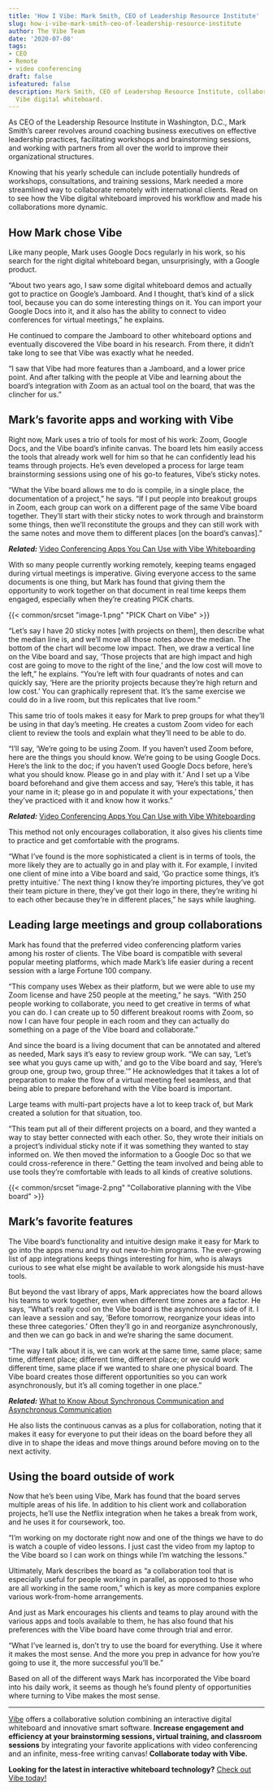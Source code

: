 ```yaml
---
title: 'How I Vibe: Mark Smith, CEO of Leadership Resource Institute'
slug: how-i-vibe-mark-smith-ceo-of-leadership-resource-institute
author: The Vibe Team
date: '2020-07-08'
tags:
- CEO
- Remote
- video conferencing
draft: false
isfeatured: false
description: Mark Smith, CEO of Leadershop Resource Institute, collaborates remotely with international clients using the
  Vibe digital whiteboard.
---
```


As CEO of the Leadership Resource Institute in Washington, D.C., Mark Smith’s career revolves around coaching business executives on effective leadership practices, facilitating workshops and brainstorming sessions, and working with partners from all over the world to improve their organizational structures.

Knowing that his yearly schedule can include potentially hundreds of workshops, consultations, and training sessions, Mark needed a more streamlined way to collaborate remotely with international clients. Read on to see how the Vibe digital whiteboard improved his workflow and made his collaborations more dynamic.

## How Mark chose Vibe

Like many people, Mark uses Google Docs regularly in his work, so his search for the right digital whiteboard began, unsurprisingly, with a Google product.

“About two years ago, I saw some digital whiteboard demos and actually got to practice on Google’s Jamboard. And I thought, that’s kind of a slick tool, because you can do some interesting things on it. You can import your Google Docs into it, and it also has the ability to connect to video conferences for virtual meetings,” he explains. 

He continued to compare the Jamboard to other whiteboard options and eventually discovered the Vibe board in his research. From there, it didn’t take long to see that Vibe was exactly what he needed.

“I saw that Vibe had more features than a Jamboard, and a lower price point. And after talking with the people at Vibe and learning about the board’s integration with Zoom as an actual tool on the board, that was the clincher for us.”

## Mark’s favorite apps and working with Vibe

Right now, Mark uses a trio of tools for most of his work: Zoom, Google Docs, and the Vibe board’s infinite canvas. The board lets him easily access the tools that already work well for him so that he can confidently lead his teams through projects. He’s even developed a process for large team brainstorming sessions using one of his go-to features, Vibe’s sticky notes.

“What the Vibe board allows me to do is compile, in a single place, the documentation of a project,” he says. “If I put people into breakout groups in Zoom, each group can work on a different page of the same Vibe board together. They’ll start with their sticky notes to work through and brainstorm some things, then we’ll reconstitute the groups and they can still work with the same notes and move them to different places [on the board’s canvas].”

***Related:*** [Video Conferencing Apps You Can Use with Vibe Whiteboarding](https://vibe.us/blog/video-conferencing-apps-with-whiteboard/)

With so many people currently working remotely, keeping teams engaged during virtual meetings is imperative. Giving everyone access to the same documents is one thing, but Mark has found that giving them the opportunity to work together on that document in real time keeps them engaged, especially when they’re creating PICK charts.

{{< common/srcset "image-1.png" "PICK Chart on Vibe" >}}

“Let’s say I have 20 sticky notes [with projects on them], then describe what the median line is, and we’ll move all those notes above the median. The bottom of the chart will become low impact. Then, we draw a vertical line on the Vibe board and say, ‘Those projects that are high impact and high cost are going to move to the right of the line,’ and the low cost will move to the left,” he explains. “You’re left with four quadrants of notes and can quickly say, ‘Here are the priority projects because they’re high return and low cost.’ You can graphically represent that. It’s the same exercise we could do in a live room, but this replicates that live room.”

This same trio of tools makes it easy for Mark to prep groups for what they’ll be using in that day’s meeting. He creates a custom Zoom video for each client to review the tools and explain what they’ll need to be able to do.

“I’ll say, ‘We’re going to be using Zoom. If you haven’t used Zoom before, here are the things you should know. We’re going to be using Google Docs. Here’s the link to the doc; if you haven’t used Google Docs before, here’s what you should know. Please go in and play with it.’ And I set up a Vibe board beforehand and give them access and say, ‘Here’s this table, it has your name in it; please go in and populate it with your expectations,’ then they’ve practiced with it and know how it works.”

***Related:*** [Video Conferencing Apps You Can Use with Vibe Whiteboarding](https://vibe.us/blog/video-conferencing-apps-with-whiteboard/)

This method not only encourages collaboration, it also gives his clients time to practice and get comfortable with the programs.

“What I’ve found is the more sophisticated a client is in terms of tools, the more likely they are to actually go in and play with it. For example, I invited one client of mine into a Vibe board and said, ‘Go practice some things, it’s pretty intuitive.’ The next thing I know they’re importing pictures, they’ve got their team picture in there, they’ve got their logo in there, they’re writing hi to each other because they’re in different places,” he says while laughing.

## Leading large meetings and group collaborations

Mark has found that the preferred video conferencing platform varies among his roster of clients. The Vibe board is compatible with several popular meeting platforms, which made Mark’s life easier during a recent session with a large Fortune 100 company.

“This company uses Webex as their platform, but we were able to use my Zoom license and have 250 people at the meeting,” he says. “With 250 people working to collaborate, you need to get creative in terms of what you can do. I can create up to 50 different breakout rooms with Zoom, so now I can have four people in each room and they can actually do something on a page of the Vibe board and collaborate.”

And since the board is a living document that can be annotated and altered as needed, Mark says it’s easy to review group work. “We can say, ‘Let’s see what you guys came up with,’ and go to the Vibe board and say, ‘Here’s group one, group two, group three.’” He acknowledges that it takes a lot of preparation to make the flow of a virtual meeting feel seamless, and that being able to prepare beforehand with the Vibe board is important. 

Large teams with multi-part projects have a lot to keep track of, but Mark created a solution for that situation, too.

“This team put all of their different projects on a board, and they wanted a way to stay better connected with each other. So, they wrote their initials on a project’s individual sticky note if it was something they wanted to stay informed on. We then moved the information to a Google Doc so that we could cross-reference in there.” Getting the team involved and being able to use tools they’re comfortable with leads to all kinds of creative solutions.

{{< common/srcset "image-2.png" "Collaborative planning with the Vibe board" >}}

## Mark’s favorite features

The Vibe board’s functionality and intuitive design make it easy for Mark to go into the apps menu and try out new-to-him programs. The ever-growing list of app integrations keeps things interesting for him, who is always curious to see what else might be available to work alongside his must-have tools.

But beyond the vast library of apps, Mark appreciates how the board allows his teams to work together, even when different time zones are a factor. He says, “What’s really cool on the Vibe board is the asynchronous side of it. I can leave a session and say, ‘Before tomorrow, reorganize your ideas into these three categories.’ Often they’ll go in and reorganize asynchronously, and then we can go back in and we’re sharing the same document.

“The way I talk about it is, we can work at the same time, same place; same time, different place; different time, different place; or we could work different time, same place if we wanted to share one physical board. The Vibe board creates those different opportunities so you can work asynchronously, but it’s all coming together in one place.”

***Related:*** [What to Know About Synchronous Communication and Asynchronous Communication](https://vibe.us/blog/what-you-need-to-know-about-synchronous-and-asynchronous-communication/)

He also lists the continuous canvas as a plus for collaboration, noting that it makes it easy for everyone to put their ideas on the board before they all dive in to shape the ideas and move things around before moving on to the next activity. 

## Using the board outside of work

Now that he’s been using Vibe, Mark has found that the board serves multiple areas of his life. In addition to his client work and collaboration projects, he’ll use the Netflix integration when he takes a break from work, and he uses it for coursework, too.

“I’m working on my doctorate right now and one of the things we have to do is watch a couple of video lessons. I just cast the video from my laptop to the Vibe board so I can work on things while I’m watching the lessons.”

Ultimately, Mark describes the board as “a collaboration tool that is especially useful for people working in parallel, as opposed to those who are all working in the same room,” which is key as more companies explore various work-from-home arrangements.

And just as Mark encourages his clients and teams to play around with the various apps and tools available to them, he has also found that his preferences with the Vibe board have come through trial and error.

“What I’ve learned is, don’t try to use the board for everything. Use it where it makes the most sense. And the more you prep in advance for how you’re going to use it, the more successful you’ll be.”

Based on all of the different ways Mark has incorporated the Vibe board into his daily work, it seems as though he’s found plenty of opportunities where turning to Vibe makes the most sense.



---

[Vibe](https://vibe.us/) offers a collaborative solution combining an interactive digital whiteboard and innovative smart software. **Increase engagement and efficiency at your brainstorming sessions, virtual training, and classroom sessions** by integrating your favorite applications with video conferencing and an infinite, mess-free writing canvas! **Collaborate today with Vibe.**

**Looking for the latest in interactive whiteboard technology?** [Check out Vibe today!](https://vibe.us/order/)
